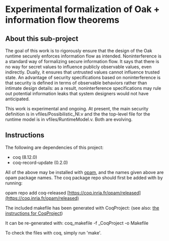 # Experimental formalization of Oak + information flow theorems

## About this sub-project

The goal of this work is to rigorously ensure that the design of the Oak runtime
securely enforces information flow as intended. Noninterference is a standard
way of formalizing secure information flow. It says that there is no way for
secret values to influence publicly observable values, even indirectly. Dually,
it ensures that untrusted values cannot influence trusted state. An advantage of
security specifications based on noninterference is that security is defined in
terms of observable behaviors rather than intimate design details: as a result,
noninterference specifications may rule out potential information leaks that
system designers would not have anticipated.

This work is experimental and ongoing. At present, the main security definition
is in vfiles/Possibilistic_NI.v and the the top-level file for the runtime model
is in vfiles/RuntimeModel.v. Both are evolving.

## Instructions

The following are dependencies of this project:

- coq (8.12.0)
- coq-record-update (0.2.0)

All of the above may be installed with [opam](https://opam.ocaml.org/), and the
names given above are opam package names. The coq package repo should first be
added with by running:

opam repo add coq-released
[https://coq.inria.fr/opam/released](https://coq.inria.fr/opam/released)

The included makefile has been generated with CoqProject: (see also:
[the instructions for CoqProject](https://coq.inria.fr/refman/practical-tools/utilities.html))

It can be re-generated with: coq_makefile -f \_CoqProject -o Makefile

To check the files with coq, simply run 'make'.
